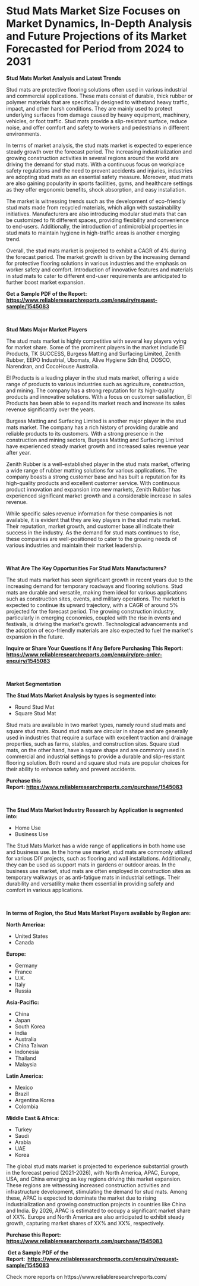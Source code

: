 <p><h1>Stud Mats Market Size Focuses on Market Dynamics, In-Depth Analysis and Future Projections of its Market Forecasted for Period from 2024 to 2031</h1></p><p><strong>Stud Mats Market Analysis and Latest Trends</strong></p>
<p><p>Stud mats are protective flooring solutions often used in various industrial and commercial applications. These mats consist of durable, thick rubber or polymer materials that are specifically designed to withstand heavy traffic, impact, and other harsh conditions. They are mainly used to protect underlying surfaces from damage caused by heavy equipment, machinery, vehicles, or foot traffic. Stud mats provide a slip-resistant surface, reduce noise, and offer comfort and safety to workers and pedestrians in different environments.</p><p>In terms of market analysis, the stud mats market is expected to experience steady growth over the forecast period. The increasing industrialization and growing construction activities in several regions around the world are driving the demand for stud mats. With a continuous focus on workplace safety regulations and the need to prevent accidents and injuries, industries are adopting stud mats as an essential safety measure. Moreover, stud mats are also gaining popularity in sports facilities, gyms, and healthcare settings as they offer ergonomic benefits, shock absorption, and easy installation.</p><p>The market is witnessing trends such as the development of eco-friendly stud mats made from recycled materials, which align with sustainability initiatives. Manufacturers are also introducing modular stud mats that can be customized to fit different spaces, providing flexibility and convenience to end-users. Additionally, the introduction of antimicrobial properties in stud mats to maintain hygiene in high-traffic areas is another emerging trend.</p><p>Overall, the stud mats market is projected to exhibit a CAGR of 4% during the forecast period. The market growth is driven by the increasing demand for protective flooring solutions in various industries and the emphasis on worker safety and comfort. Introduction of innovative features and materials in stud mats to cater to different end-user requirements are anticipated to further boost market expansion.</p></p>
<p><strong>Get a Sample PDF of the Report:&nbsp; <a href="https://www.reliableresearchreports.com/enquiry/request-sample/1545083">https://www.reliableresearchreports.com/enquiry/request-sample/1545083</a></strong></p>
<p>&nbsp;</p>
<p><strong>Stud Mats Major Market Players</strong></p>
<p><p>The stud mats market is highly competitive with several key players vying for market share. Some of the prominent players in the market include EI Products, TK SUCCESS, Burgess Matting and Surfacing Limited, Zenith Rubber, EEPO Industrial, Ubomats, Alive Hygiene Sdn Bhd, DOSCO, Narendran, and CocoHouse Australia.</p><p>EI Products is a leading player in the stud mats market, offering a wide range of products to various industries such as agriculture, construction, and mining. The company has a strong reputation for its high-quality products and innovative solutions. With a focus on customer satisfaction, EI Products has been able to expand its market reach and increase its sales revenue significantly over the years.</p><p>Burgess Matting and Surfacing Limited is another major player in the stud mats market. The company has a rich history of providing durable and reliable products to its customers. With a strong presence in the construction and mining sectors, Burgess Matting and Surfacing Limited have experienced steady market growth and increased sales revenue year after year.</p><p>Zenith Rubber is a well-established player in the stud mats market, offering a wide range of rubber matting solutions for various applications. The company boasts a strong customer base and has built a reputation for its high-quality products and excellent customer service. With continuous product innovation and expansion into new markets, Zenith Rubber has experienced significant market growth and a considerable increase in sales revenue.</p><p>While specific sales revenue information for these companies is not available, it is evident that they are key players in the stud mats market. Their reputation, market growth, and customer base all indicate their success in the industry. As the demand for stud mats continues to rise, these companies are well-positioned to cater to the growing needs of various industries and maintain their market leadership.</p></p>
<p>&nbsp;</p>
<p><strong>What Are The Key Opportunities For Stud Mats Manufacturers?</strong></p>
<p><p>The stud mats market has seen significant growth in recent years due to the increasing demand for temporary roadways and flooring solutions. Stud mats are durable and versatile, making them ideal for various applications such as construction sites, events, and military operations. The market is expected to continue its upward trajectory, with a CAGR of around 5% projected for the forecast period. The growing construction industry, particularly in emerging economies, coupled with the rise in events and festivals, is driving the market's growth. Technological advancements and the adoption of eco-friendly materials are also expected to fuel the market's expansion in the future.</p></p>
<p><strong>Inquire or Share Your Questions If Any Before Purchasing This Report: <a href="https://www.reliableresearchreports.com/enquiry/pre-order-enquiry/1545083">https://www.reliableresearchreports.com/enquiry/pre-order-enquiry/1545083</a></strong></p>
<p>&nbsp;</p>
<p><strong>Market Segmentation</strong></p>
<p><strong>The Stud Mats Market Analysis by types is segmented into:</strong></p>
<p><ul><li>Round Stud Mat</li><li>Square Stud Mat</li></ul></p>
<p><p>Stud mats are available in two market types, namely round stud mats and square stud mats. Round stud mats are circular in shape and are generally used in industries that require a surface with excellent traction and drainage properties, such as farms, stables, and construction sites. Square stud mats, on the other hand, have a square shape and are commonly used in commercial and industrial settings to provide a durable and slip-resistant flooring solution. Both round and square stud mats are popular choices for their ability to enhance safety and prevent accidents.</p></p>
<p><strong>Purchase this Report:&nbsp;<a href="https://www.reliableresearchreports.com/purchase/1545083">https://www.reliableresearchreports.com/purchase/1545083</a></strong></p>
<p>&nbsp;</p>
<p><strong>The Stud Mats Market Industry Research by Application is segmented into:</strong></p>
<p><ul><li>Home Use</li><li>Business Use</li></ul></p>
<p><p>The Stud Mats Market has a wide range of applications in both home use and business use. In the home use market, stud mats are commonly utilized for various DIY projects, such as flooring and wall installations. Additionally, they can be used as support mats in gardens or outdoor areas. In the business use market, stud mats are often employed in construction sites as temporary walkways or as anti-fatigue mats in industrial settings. Their durability and versatility make them essential in providing safety and comfort in various applications.</p></p>
<p>&nbsp;</p>
<p><strong>In terms of Region, the Stud Mats Market Players available by Region are:</strong></p>
<p>
    <p> <strong> North America: </strong>
        <ul>
            <li>United States</li>
            <li>Canada</li>
        </ul>
        </p> 
    <p> <strong> Europe: </strong>
        <ul>
            <li>Germany</li>
            <li>France</li>
            <li>U.K.</li>
            <li>Italy</li>
            <li>Russia</li>
        </ul>
        </p> 
    <p> <strong> Asia-Pacific: </strong>
        <ul>
            <li>China</li>
            <li>Japan</li>
            <li>South Korea</li>
            <li>India</li>
            <li>Australia</li>
            <li>China Taiwan</li>
            <li>Indonesia</li>
            <li>Thailand</li>
            <li>Malaysia</li>
        </ul>
        </p> 
    <p> <strong> Latin America: </strong>
        <ul>
            <li>Mexico</li>
            <li>Brazil</li>
            <li>Argentina Korea</li>
            <li>Colombia</li>
        </ul>
        </p> 
    <p> <strong> Middle East & Africa: </strong>
        <ul>
            <li>Turkey</li>
            <li>Saudi</li>
            <li>Arabia</li>
            <li>UAE</li>
            <li>Korea</li>
        </ul>
    </p>
    </p>
<p><p>The global stud mats market is projected to experience substantial growth in the forecast period (2021-2026), with North America, APAC, Europe, USA, and China emerging as key regions driving this market expansion. These regions are witnessing increased construction activities and infrastructure development, stimulating the demand for stud mats. Among these, APAC is expected to dominate the market due to rising industrialization and growing construction projects in countries like China and India. By 2026, APAC is estimated to occupy a significant market share of XX%. Europe and North America are also anticipated to exhibit steady growth, capturing market shares of XX% and XX%, respectively.</p></p>
<p><strong>Purchase this Report: <a href="https://www.reliableresearchreports.com/purchase/1545083">https://www.reliableresearchreports.com/purchase/1545083</a></strong></p>
<p>&nbsp;<strong>Get a Sample PDF of the Report:&nbsp;&nbsp;<a href="https://www.reliableresearchreports.com/enquiry/request-sample/1545083">https://www.reliableresearchreports.com/enquiry/request-sample/1545083</a></strong></p>
<p><strong></strong></p>
<p>Check more reports on https://www.reliableresearchreports.com/</p>